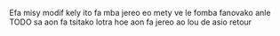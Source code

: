 Efa misy modif kely ito fa mba jereo eo mety ve le fomba fanovako anle TODO sa aon fa tsitako lotra hoe aon fa jereo ao lou de asio retour
